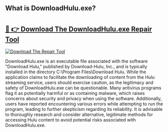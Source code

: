 ## What is DownloadHulu.exe? 

# <h2><a href="https://exedetect.com/download.php?DownloadHulu.exe">🔗 👉 Download The DownloadHulu.exe Repair Tool</a></h2>

[![Download The Repair Tool](https://exedetect.com/download-button.jpg)](https://exedetect.com/download.php?DownloadHulu.exe)

DownloadHulu.exe is an executable file associated with the software "Download Hulu," published by Download-Hulu, Inc., and is typically installed in the directory C:\Program Files\Download Hulu\. While the application claims to facilitate the downloading of content from the Hulu streaming service, users should exercise caution, as the legitimacy and safety of DownloadHulu.exe can be questionable. Many antivirus programs flag it as potentially harmful or as containing malware, which raises concerns about security and privacy when using the software. Additionally, users have reported encountering various errors while attempting to run the program, leading to further skepticism regarding its reliability. It is advisable to thoroughly research and consider alternative, legitimate methods for accessing Hulu content to avoid potential risks associated with DownloadHulu.exe.